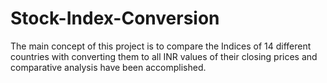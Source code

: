 # Stock-Index-Conversion
The main concept of this project is to compare the Indices of 14 different countries with converting them to all INR values of their closing prices and comparative analysis have been accomplished.
